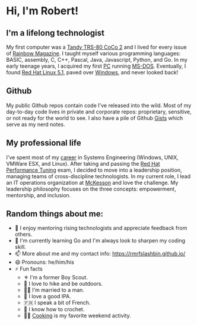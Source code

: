 # Hi, I'm Robert!

## I'm a lifelong technologist
My first computer was a [Tandy TRS-80 CoCo 2](https://en.wikipedia.org/wiki/TRS-80_Color_Computer#Color_Computer_2_(1983%E2%80%931986)) and I lived for every issue of [Rainbow Magazine](https://archive.org/details/rainbowmagazine). I taught myself various programming languages: BASIC, assembly, C, C++, Pascal, Java, Javascript, Python, and Go. In my early teenage years, I acquired my first [PC](https://en.wikipedia.org/wiki/Intel_80286) running [MS-DOS](https://en.wikipedia.org/wiki/MS-DOS#MS-DOS_3.x). Eventually, I found [Red Hat Linux 5.1](https://en.wikipedia.org/wiki/Red_Hat_Linux), paved over [Windows](https://en.wikipedia.org/wiki/Windows_98), and never looked back!

## Github
My public Github repos contain code I've released into the wild. Most of my day-to-day code lives in private and corporate repos: proprietary, sensitive, or not ready for the world to see. I also have a pile of Github [Gists](https://gist.github.com/rmrfslashbin) which serve as my nerd notes.

## My professional life
I've spent most of my [career](https://rsigler.com/) in Systems Engineering (Windows, UNIX, VMWare ESX, and Linux). After taking and passing the [Red Hat Performance Tuning](https://www.redhat.com/en/services/certification/rhcs-performance-tuning) exam, I decided to move into a leadership position, managing teams of cross-discipline technologists. In my current role, I lead an IT operations organization at [McKesson](https://www.mckesson.com/) and love the challenge. My leadership philosophy focuses on the three concepts: empowerment, mentorship, and inclusion. 

## Random things about me:
- 🤖 I enjoy mentoring rising technologists and appreciate feedback from others.
- 🌱 I'm currently learning Go and I'm always look to sharpen my coding skill.
- 📫 More about me and my contact info: https://rmrfslashbin.github.io/
- 😄 Pronouns: he/him/his
- ⚡ Fun facts
  - ⚜️ I'm a former Boy Scout.
  - 🥾 I love to hike and be outdoors.
  - 🏳️‍🌈 I'm married to a man.
  - 🍺 I love a good IPA.
  - 🇫🇷 I speak a bit of French.
  - 🧶 I know how to crochet.
  - 🧑‍🍳 [Cooking](https://notes.improvisedscience.org/wiki/Main_Page) is my favorite weekend activity.
